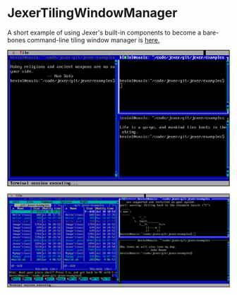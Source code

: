 JexerTilingWindowManager
========================

A short example of using Jexer's built-in components to become a bare-bones command-line tiling window manager is [here.](https://gitlab.com/klamonte/jexer/blob/master/examples/JexerTilingWindowManager.java)

![example_tilingwm_1](uploads/8f6d61fafcdcf59f8854cf51d93ea712/example_tilingwm_1.png)

![example_tilingwm_2](uploads/1679324e7a300deb32c0d65988f79b3c/example_tilingwm_2.png)